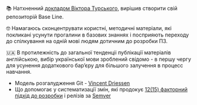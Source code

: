 📚 Натхненний [докладом Віктора Турського](https://youtu.be/vJeD71hjGfU?si=NNCzaUznqCgVjNj0), вирішив створити свій репозиторій Base Line.

🤓 Намагаюсь сконцентрувати користні, методичні матеріали, які покликані усунути прогалини в базових знаннях і посприяють переходу до спілкування на одній мові людям дотичним до розробки ПЗ.

🇺🇦 В протилежність до загальної тенденціі публікації матеріалів англійською, вибір української мови зроблений свідомо - в першу чергу для усунення додаткового барʼєру для більшого залучення в процесс навчання.

* Модель розгалудження Git - [Vincent Driessen](https://danielkummer.github.io/git-flow-cheatsheet/index.uk_UA.html)
* Що допомогає у систематизації змін, які продокує [12(15) факторний підхід до розробки](https://12factor.net/uk) і релізів за [Semver](https://danielkummer.github.io/git-flow-cheatsheet/index.uk_UA.html)
